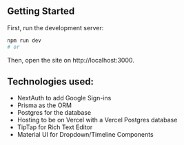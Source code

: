 ## Getting Started

First, run the development server:

```bash
npm run dev
# or
```

Then, open the site on http://localhost:3000.

## Technologies used:
- NextAuth to add Google Sign-ins
- Prisma as the ORM
- Postgres for the database 
- Hosting to be on Vercel with a Vercel Postgres database
- TipTap for Rich Text Editor
- Material UI for Dropdown/Timeline Components
